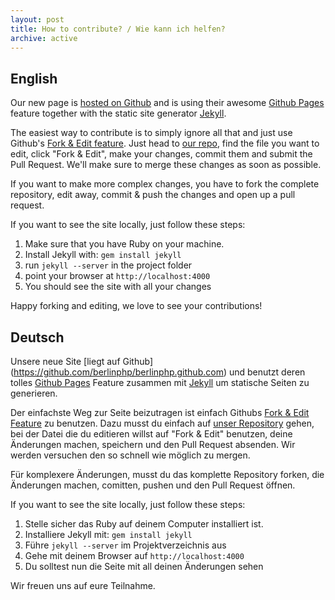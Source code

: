```yaml
---
layout: post
title: How to contribute? / Wie kann ich helfen?
archive: active
---
```


## English

Our new page is [hosted on Github](https://github.com/berlinphp/berlinphp.github.com) and is using their awesome [Github Pages](http://pages.github.com/) feature together with the static site generator [Jekyll](https://github.com/mojombo/jekyll).

The easiest way to contribute is to simply ignore all that and just use Github's [Fork & Edit feature](https://github.com/blog/844-forking-with-the-edit-button). Just head to [our repo](https://github.com/berlinphp/berlinphp.github.com), find the file you want to edit, click "Fork & Edit", make your changes, commit them and submit the Pull Request. We'll make sure to merge these changes as soon as possible.

If you want to make more complex changes, you have to fork the complete repository, edit away, commit & push the changes and open up a pull request.

If you want to see the site locally, just follow these steps:

1. Make sure that you have Ruby on your machine.
2. Install Jekyll with: `gem install jekyll`
3. run `jekyll --server` in the project folder
4. point your browser at `http://localhost:4000`
5. You should see the site with all your changes

Happy forking and editing, we love to see your contributions!

## Deutsch

Unsere neue Site [liegt auf Github] (https://github.com/berlinphp/berlinphp.github.com) und benutzt deren tolles [Github Pages](http://pages.github.com/) Feature zusammen mit [Jekyll](https://github.com/mojombo/jekyll) um statische Seiten zu generieren.

Der einfachste Weg zur Seite beizutragen ist einfach Githubs [Fork & Edit Feature](https://github.com/blog/844-forking-with-the-edit-button) zu benutzen. Dazu musst du einfach auf [unser Repository](https://github.com/berlinphp/berlinphp.github.com) gehen, bei der Datei die du editieren willst auf "Fork & Edit" benutzen, deine Änderungen machen, speichern und den Pull Request absenden. Wir werden versuchen den so schnell wie möglich zu mergen.

Für komplexere Änderungen, musst du das komplette Repository forken, die Änderungen machen, comitten, pushen und den Pull Request öffnen.

If you want to see the site locally, just follow these steps:

1. Stelle sicher das Ruby auf deinem Computer installiert ist.
2. Installiere Jekyll mit: `gem install jekyll`
3. Führe `jekyll --server` im Projektverzeichnis aus
4. Gehe mit deinem Browser auf `http://localhost:4000`
5. Du solltest nun die Seite mit all deinen Änderungen sehen

Wir freuen uns auf eure Teilnahme.


